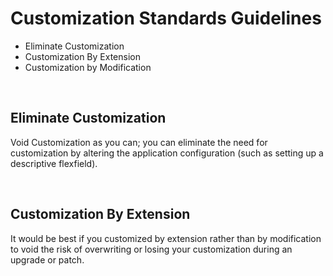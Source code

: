# Customization Standards Guidelines

- Eliminate Customization
- Customization By Extension
- Customization by Modification

<br>

## Eliminate Customization
Void Customization as you can; you can eliminate the need for customization by altering the application configuration (such as setting up a descriptive flexfield).

<br>

## Customization By Extension
It would be best if you customized by extension rather than by modification to void the risk of overwriting or losing your customization during an upgrade or patch.

